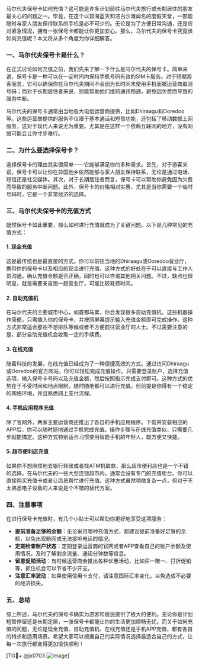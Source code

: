 马尔代夫保号卡如何充值？这可能是许多计划前往马尔代夫旅行或长期居住的朋友最关心的问题之一。毕竟，在这个以碧海蓝天和洁白沙滩闻名的度假天堂，一部能随时与家人朋友保持联系的手机是必不可少的。无论是为了方便日常沟通，还是应对紧急情况，拥有一张保号卡都能让你更加安心。那么，马尔代夫的保号卡究竟该如何充值呢？本文将从多个角度为你详细解答。

### 一、马尔代夫保号卡是什么？

在正式讨论如何充值之前，我们先来了解一下什么是马尔代夫的保号卡。简单来说，保号卡是一种可以在一定时间内保持手机号码有效的SIM卡服务。对于短期游客而言，它可以确保你在马尔代夫期间不会因为长时间未使用手机而被运营商取消号码；而对于长期居住者来说，则能帮助他们维持通讯畅通，避免因欠费而导致的服务中断。

马尔代夫的保号卡通常由当地各大电信运营商提供，比如Dhiraagu和Ooredoo等。这些运营商提供的服务不仅限于基本通话和短信功能，还包括了移动数据上网服务，这对于现代人来说尤为重要。尤其是在这样一个依赖互联网的地方，没有网络可能会让你寸步难行。

### 二、为什么要选择保号卡？

选择保号卡的理由其实很简单——它能够满足你的多种需求。首先，对于游客来说，保号卡可以让你在异国他乡依然能够与家人朋友保持联系，无论是通过电话、短信还是社交媒体。其次，对于长期居住者而言，保号卡可以帮助你避免因为欠费而导致的服务中断问题。此外，保号卡的价格相对实惠，尤其是当你需要一个临时号码时，它是一个非常经济的选择。

### 三、马尔代夫保号卡的充值方式

既然保号卡如此重要，那么如何进行充值就成为了关键问题。以下是几种常见的充值方式：

#### 1. 现金充值

这是最传统也是最直接的方式。你可以前往当地的Dhiraagu或Ooredoo营业厅，携带你的保号卡以及相应的现金进行充值。这种方式的好处在于可以直接与工作人员沟通，确认充值金额是否正确，同时也可以咨询其他相关问题。不过，缺点也很明显，就是需要亲自跑一趟营业厅，可能比较耗费时间。

#### 2. 自助充值机

在马尔代夫的主要城市中心，如首都马累，你会发现很多自助充值机。这些机器操作简便，只需插入你的保号卡，并按照屏幕提示输入充值金额即可完成操作。这种方式非常适合那些不想排队等候或者不方便前往营业厅的人士。不过需要注意的是，部分自助充值机会收取一定的手续费。

#### 3. 在线充值

随着科技的发展，在线充值已经成为了一种便捷高效的方式。通过访问Dhiraagu或Ooredoo的官方网站，你可以轻松完成充值操作。只需要登录账户，选择充值选项，输入保号卡号码以及充值金额，然后按照指示完成支付即可。这种方式的优势在于不受时间和地点限制，随时随地都可以进行充值。但前提是你得有一个稳定的网络环境，并且熟悉网上支付流程。

#### 4. 手机应用程序充值

除了官网外，两家主要运营商还推出了各自的手机应用程序。下载并安装相应的APP后，你可以随时随地通过手机完成充值。操作步骤与在线充值类似，只需要几步就能搞定。这种方式特别适合习惯使用智能手机的年轻人，既方便又快捷。

#### 5. 超市便利店充值

如果你不想麻烦地去银行转账或者找ATM机取款，那么超市便利店也是一个不错的选择。在马尔代夫的一些大型连锁超市内，通常会设有专门的充值柜台。你可以直接购买充值卡或者让店员帮忙进行充值。这种方式虽然稍微复杂一点，但对于不太熟悉电子设备的人来说是个不错的替代方案。

### 四、注意事项

在进行保号卡充值时，有几个小贴士可以帮助你更好地享受这项服务：

- **提前准备足够的余额**：无论采用哪种充值方式，都建议提前准备好足够的余额，以免出现断网或无法接听电话的情况。
- **定期检查账户状态**：定期登录运营商的官网或者APP查看自己的账户余额及使用情况，及时了解剩余流量、通话分钟数等信息。
- **留意促销活动**：有时候运营商会推出各种优惠活动，比如买一赠一、打折促销等，抓住机会可以节省不少开支。
- **注意汇率波动**：如果使用信用卡支付，请注意国际汇率变化，以免造成不必要的经济损失。

### 五、总结

综上所述，马尔代夫的保号卡确实为游客和居民提供了极大的便利。无论你是计划短暂停留还是长期定居，一张保号卡都能让你的生活更加顺畅无忧。而关于如何充值的问题，无论是现金充值、自助充值机、在线充值还是手机APP充值，都有各自的特点和适用场景。希望大家可以根据自己的实际情况选择最适合自己的方式，让每一次旅行都变得更加愉快顺利！

[TG💪+ @jx0703 ![Image](https://github.com/user-attachments/assets/dbca1d08-cadb-493c-b0ec-ad6f7a83f270)]